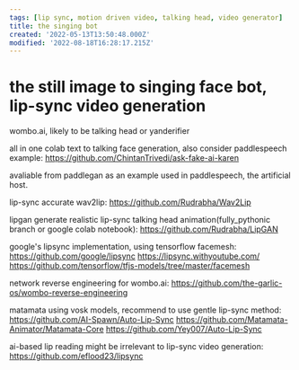 ```yaml
---
tags: [lip sync, motion driven video, talking head, video generator]
title: the singing bot
created: '2022-05-13T13:50:48.000Z'
modified: '2022-08-18T16:28:17.215Z'
---
```


# the still image to singing face bot, lip-sync video generation

wombo.ai, likely to be talking head or yanderifier

all in one colab text to talking face generation, also consider paddlespeech example:
https://github.com/ChintanTrivedi/ask-fake-ai-karen

avaliable from paddlegan as an example used in paddlespeech, the artificial host.

lip-sync accurate wav2lip:
https://github.com/Rudrabha/Wav2Lip

lipgan generate realistic lip-sync talking head animation(fully_pythonic branch or google colab notebook):
https://github.com/Rudrabha/LipGAN

google's lipsync implementation, using tensorflow facemesh:
https://github.com/google/lipsync
https://lipsync.withyoutube.com/
https://github.com/tensorflow/tfjs-models/tree/master/facemesh

network reverse engineering for wombo.ai:
https://github.com/the-garlic-os/wombo-reverse-engineering

matamata using vosk models, recommend to use gentle lip-sync method:
https://github.com/AI-Spawn/Auto-Lip-Sync
https://github.com/Matamata-Animator/Matamata-Core
https://github.com/Yey007/Auto-Lip-Sync

ai-based lip reading might be irrelevant to lip-sync video generation:
https://github.com/eflood23/lipsync
